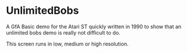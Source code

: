 # UnlimitedBobs
A GfA Basic demo for the Atari ST quickly written in 1990 to show that an unlimited bobs demo is really not difficult to do.

This screen runs in low, medium or high resolution.


